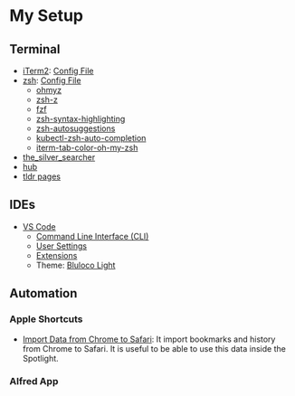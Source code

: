 # My Setup

## Terminal
* [iTerm2](https://www.iterm2.com/): [Config File](com.googlecode.iterm2.plist)
* [zsh](http://www.zsh.org/): [Config File](zshrc)
  * [ohmyz](https://ohmyz.sh/)
  * [zsh-z](https://github.com/agkozak/zsh-z)
  * [fzf](https://github.com/junegunn/fzf)
  * [zsh-syntax-highlighting](https://github.com/zsh-users/zsh-syntax-highlighting)
  * [zsh-autosuggestions](https://github.com/zsh-users/zsh-autosuggestions)
  * [kubectl-zsh-auto-completion](https://kubernetes.io/docs/tasks/tools/included/optional-kubectl-configs-zsh/)
  * [iterm-tab-color-oh-my-zsh](https://github.com/bernardop/iterm-tab-color-oh-my-zsh)
* [the_silver_searcher](https://github.com/ggreer/the_silver_searcher)
* [hub](https://github.com/github/hub)
* [tldr pages](https://tldr.sh/)

## IDEs

* [VS Code](https://code.visualstudio.com/)
  * [Command Line Interface (CLI)](https://code.visualstudio.com/docs/editor/command-line)
  * [User Settings](vs-code-user-settings.json)
  * [Extensions](vs-code-extensions.sh)
  * Theme: [Bluloco Light](https://marketplace.visualstudio.com/items?itemName=uloco.theme-bluloco-light)

## Automation

### Apple Shortcuts

- [Import Data from Chrome to Safari](apple-shortcuts/import-from-chrome-to-safari.scpt): It import bookmarks and history from Chrome to Safari. It is useful to be able to use this data inside the Spotlight.

### Alfred App
